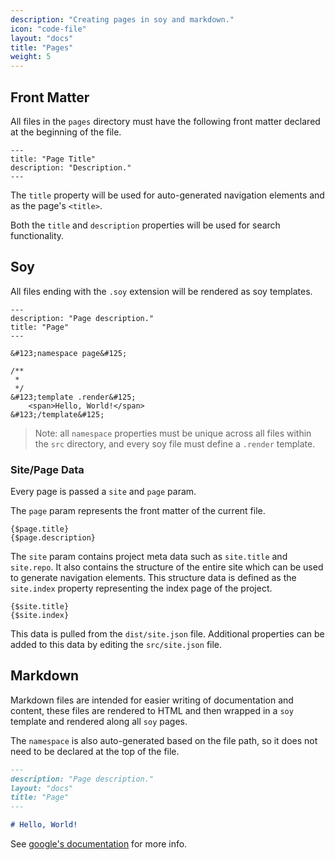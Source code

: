 ```yaml
---
description: "Creating pages in soy and markdown."
icon: "code-file"
layout: "docs"
title: "Pages"
weight: 5
---
```


<article id="front_matter">

## Front Matter

All files in the `pages` directory must have the following front matter declared
at the beginning of the file.

```
---
title: "Page Title"
description: "Description."
---
```

The `title` property will be used for auto-generated navigation elements and as
the page's `<title>`.

Both the `title` and `description` properties will be used for search
functionality.

</article>

<article id="soy_files">

## Soy

All files ending with the `.soy` extension will be rendered as soy templates.

```soy
---
description: "Page description."
title: "Page"
---

&#123;namespace page&#125;

/**
 *
 */
&#123;template .render&#125;
    <span>Hello, World!</span>
&#123;/template&#125;
```

> Note: all `namespace` properties must be unique across all files within
the `src` directory, and every soy file must define a `.render` template.

### Site/Page Data

Every page is passed a `site` and `page` param.

The `page` param represents the front matter of the current file.

```soy
{$page.title}
{$page.description}
```

The `site` param contains project meta data such
as `site.title` and `site.repo`. It also contains the structure of the entire
site which can be used to generate navigation elements. This structure data is
defined as the `site.index` property representing the index page of the project.

```soy
{$site.title}
{$site.index}
```

This data is pulled from the `dist/site.json` file. Additional properties can be
added to this data by editing the `src/site.json` file.

</article>

<article id="markdown_files">

## Markdown

Markdown files are intended for easier writing of documentation and content,
these files are rendered to HTML and then wrapped in a `soy` template and
rendered along all `soy` pages.

The `namespace` is also auto-generated based on the file path, so it does not
need to be declared at the top of the file.

```markdown
---
description: "Page description."
layout: "docs"
title: "Page"
---

# Hello, World!
```

See [google's documentation](https://developers.google.com/closure/templates/docs/commands#specialcharacters) for more info.

</article>
